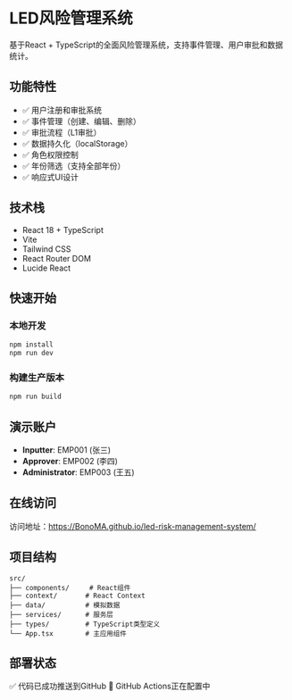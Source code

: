 # LED风险管理系统

基于React + TypeScript的全面风险管理系统，支持事件管理、用户审批和数据统计。

## 功能特性

- ✅ 用户注册和审批系统
- ✅ 事件管理（创建、编辑、删除）
- ✅ 审批流程（L1审批）
- ✅ 数据持久化（localStorage）
- ✅ 角色权限控制
- ✅ 年份筛选（支持全部年份）
- ✅ 响应式UI设计

## 技术栈

- React 18 + TypeScript
- Vite
- Tailwind CSS
- React Router DOM
- Lucide React

## 快速开始

### 本地开发
```bash
npm install
npm run dev
```

### 构建生产版本
```bash
npm run build
```

## 演示账户

- **Inputter**: EMP001 (张三)
- **Approver**: EMP002 (李四)  
- **Administrator**: EMP003 (王五)

## 在线访问

访问地址：https://BonoMA.github.io/led-risk-management-system/

## 项目结构

```
src/
├── components/     # React组件
├── context/       # React Context
├── data/          # 模拟数据
├── services/      # 服务层
├── types/         # TypeScript类型定义
└── App.tsx        # 主应用组件
```

## 部署状态

✅ 代码已成功推送到GitHub
🔄 GitHub Actions正在配置中 